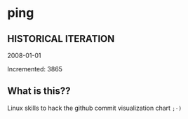 # ping

## HISTORICAL ITERATION
2008-01-01

Incremented: 3865

## What is this?? 
Linux skills to hack the github commit visualization chart `;-)`

